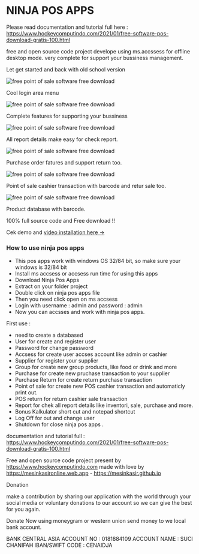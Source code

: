 # NINJA POS APPS

Please read documentation and tutorial full here : https://www.hockeycomputindo.com/2021/01/free-software-pos-download-gratis-100.html

free and open source code project develope using ms.accssess for offline desktop mode.
very complete for support your bussiness management. 

Let get started and back with old school version

![free point of sale software free download](https://a.fsdn.com/con/app/proj/softwarepos/screenshots/login.png/max/max/1)

Cool login area menu

![free point of sale software free download](https://a.fsdn.com/con/app/proj/softwarepos/screenshots/home.png/max/max/1)

Complete features for supporting your bussiness

![free point of sale software free download](https://a.fsdn.com/con/app/proj/softwarepos/screenshots/report.png/max/max/1)

All report details make easy for check report.

![free point of sale software free download](https://a.fsdn.com/con/app/proj/softwarepos/screenshots/po.png/max/max/1)

Purchase order fatures and support return too.

![free point of sale software free download](https://a.fsdn.com/con/app/proj/softwarepos/screenshots/pos.png/max/max/1)

Point of sale cashier transaction with barcode and retur sale too.

![free point of sale software free download](https://a.fsdn.com/con/app/proj/softwarepos/screenshots/products.png/max/max/1)

Product database with barcode.

100% full source code and Free download !!

Cek demo and [video installation here →](https://youtu.be/Xzh8mDTTM7k)


### How to use ninja pos apps

+ This pos apps work with windows OS 32/84 bit, so make sure your windows is 32/84 bit
+ Install ms accsess or accsess run time for using this apps
+ Download Ninja Pos Apps
+ Extract on your folder project
+ Double click on ninja pos apps file
+ Then you need click open on ms accsess
+ Login with username : admin and password : admin
+ Now you can accsses and work with ninja pos apps.

First use :
+ need to create a databased 
+ User for create and register user
+ Password for change password
+ Accsess for create user accses account like admin or cashier
+ Supplier for register your supplier
+ Group for create new group products, like food or drink and more
+ Purchase for create new pruchase transaction to your supplier
+ Purchase Return for create return purchase transaction
+ Point of sale for create new POS cashier transaction and automaticly print out.
+ POS return for return cashier sale transaction
+ Report for chek all report details like inventori, sale, purchase and more.
+ Bonus Kalkulator short cut and notepad shortcut
+ Log Off for out and change user
+ Shutdown for close ninja pos apps .

documentation and tutorial full : https://www.hockeycomputindo.com/2021/01/free-software-pos-download-gratis-100.html


Free and open source code project present by https://www.hockeycomputindo.com
made with love by https://mesinkasironline.web.app - https://mesinkasir.github.io


Donation

make a contribution by sharing our application with the world through your social media or voluntary donations to our account so we can give the best for you again.

Donate Now using moneygram or western union send money to we local bank account.

BANK CENTRAL ASIA
ACCOUNT NO : 0181884109
ACCOUNT NAME : SUCI CHANIFAH
IBAN/SWIFT CODE : CENAIDJA
